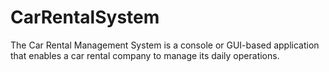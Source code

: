 # CarRentalSystem
The Car Rental Management System is a console or GUI-based application that enables a car rental company to manage its daily operations.
